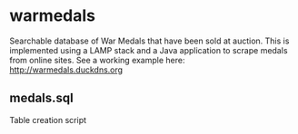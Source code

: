 # warmedals
Searchable database of War Medals that have been sold at auction. This is implemented using a LAMP stack and a Java application to scrape medals from online sites.  See a working example here: http://warmedals.duckdns.org

medals.sql
------
Table creation script 
